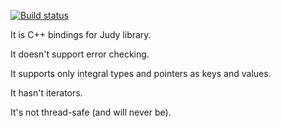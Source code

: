 [![Build status](https://travis-ci.org/vozbu/judypp.svg?branch=travis)](https://travis-ci.org/vozbu/judypp)

It is C++ bindings for Judy library.

It doesn't support error checking.

It supports only integral types and pointers as keys and values.

It hasn't iterators.

It's not thread-safe (and will never be).
